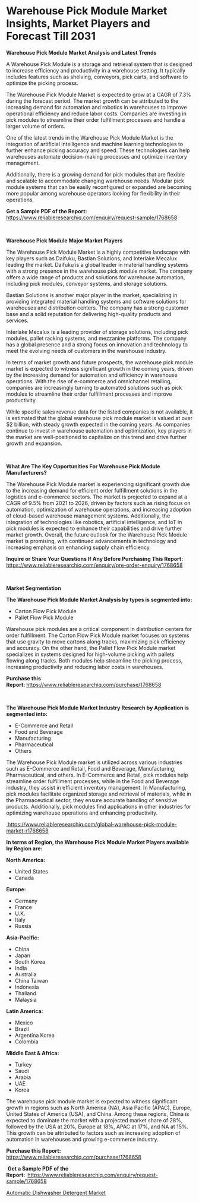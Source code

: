 <p><h1>Warehouse Pick Module Market Insights, Market Players and Forecast Till 2031</h1></p><p><strong>Warehouse Pick Module Market Analysis and Latest Trends</strong></p>
<p><p>A Warehouse Pick Module is a storage and retrieval system that is designed to increase efficiency and productivity in a warehouse setting. It typically includes features such as shelving, conveyors, pick carts, and software to optimize the picking process.</p><p>The Warehouse Pick Module Market is expected to grow at a CAGR of 7.3% during the forecast period. The market growth can be attributed to the increasing demand for automation and robotics in warehouses to improve operational efficiency and reduce labor costs. Companies are investing in pick modules to streamline their order fulfillment processes and handle a larger volume of orders.</p><p>One of the latest trends in the Warehouse Pick Module Market is the integration of artificial intelligence and machine learning technologies to further enhance picking accuracy and speed. These technologies can help warehouses automate decision-making processes and optimize inventory management.</p><p>Additionally, there is a growing demand for pick modules that are flexible and scalable to accommodate changing warehouse needs. Modular pick module systems that can be easily reconfigured or expanded are becoming more popular among warehouse operators looking for flexibility in their operations.</p></p>
<p><strong>Get a Sample PDF of the Report:&nbsp;</strong> <a href="https://www.reliableresearchiq.com/enquiry/request-sample/1768658">https://www.reliableresearchiq.com/enquiry/request-sample/1768658</a></p>
<p>&nbsp;</p>
<p><strong>Warehouse Pick Module Major Market Players</strong></p>
<p><p>The Warehouse Pick Module Market is a highly competitive landscape with key players such as Daifuku, Bastian Solutions, and Interlake Mecalux leading the market. Daifuku is a global leader in material handling systems with a strong presence in the warehouse pick module market. The company offers a wide range of products and solutions for warehouse automation, including pick modules, conveyor systems, and storage solutions.</p><p>Bastian Solutions is another major player in the market, specializing in providing integrated material handling systems and software solutions for warehouses and distribution centers. The company has a strong customer base and a solid reputation for delivering high-quality products and services.</p><p>Interlake Mecalux is a leading provider of storage solutions, including pick modules, pallet racking systems, and mezzanine platforms. The company has a global presence and a strong focus on innovation and technology to meet the evolving needs of customers in the warehouse industry.</p><p>In terms of market growth and future prospects, the warehouse pick module market is expected to witness significant growth in the coming years, driven by the increasing demand for automation and efficiency in warehouse operations. With the rise of e-commerce and omnichannel retailing, companies are increasingly turning to automated solutions such as pick modules to streamline their order fulfillment processes and improve productivity.</p><p>While specific sales revenue data for the listed companies is not available, it is estimated that the global warehouse pick module market is valued at over $2 billion, with steady growth expected in the coming years. As companies continue to invest in warehouse automation and optimization, key players in the market are well-positioned to capitalize on this trend and drive further growth and expansion.</p></p>
<p>&nbsp;</p>
<p><strong>What Are The Key Opportunities For Warehouse Pick Module Manufacturers?</strong></p>
<p><p>The Warehouse Pick Module market is experiencing significant growth due to the increasing demand for efficient order fulfillment solutions in the logistics and e-commerce sectors. The market is projected to expand at a CAGR of 9.5% from 2021 to 2026, driven by factors such as rising focus on automation, optimization of warehouse operations, and increasing adoption of cloud-based warehouse management systems. Additionally, the integration of technologies like robotics, artificial intelligence, and IoT in pick modules is expected to enhance their capabilities and drive further market growth. Overall, the future outlook for the Warehouse Pick Module market is promising, with continued advancements in technology and increasing emphasis on enhancing supply chain efficiency.</p></p>
<p><strong>Inquire or Share Your Questions If Any Before Purchasing This Report:</strong> <a href="https://www.reliableresearchiq.com/enquiry/pre-order-enquiry/1768658">https://www.reliableresearchiq.com/enquiry/pre-order-enquiry/1768658</a></p>
<p>&nbsp;</p>
<p><strong>Market Segmentation</strong></p>
<p><strong>The Warehouse Pick Module Market Analysis by types is segmented into:</strong></p>
<p><ul><li>Carton Flow Pick Module</li><li>Pallet Flow Pick Module</li></ul></p>
<p><p>Warehouse pick modules are a critical component in distribution centers for order fulfillment. The Carton Flow Pick Module market focuses on systems that use gravity to move cartons along tracks, maximizing pick efficiency and accuracy. On the other hand, the Pallet Flow Pick Module market specializes in systems designed for high-volume picking with pallets flowing along tracks. Both modules help streamline the picking process, increasing productivity and reducing labor costs in warehouses.</p></p>
<p><strong>Purchase this Report:&nbsp;</strong><a href="https://www.reliableresearchiq.com/purchase/1768658">https://www.reliableresearchiq.com/purchase/1768658</a></p>
<p>&nbsp;</p>
<p><strong>The Warehouse Pick Module Market Industry Research by Application is segmented into:</strong></p>
<p><ul><li>E-Commerce and Retail</li><li>Food and Beverage</li><li>Manufacturing</li><li>Pharmaceutical</li><li>Others</li></ul></p>
<p><p>The Warehouse Pick Module market is utilized across various industries such as E-Commerce and Retail, Food and Beverage, Manufacturing, Pharmaceutical, and others. In E-Commerce and Retail, pick modules help streamline order fulfillment processes, while in the Food and Beverage industry, they assist in efficient inventory management. In Manufacturing, pick modules facilitate organized storage and retrieval of materials, while in the Pharmaceutical sector, they ensure accurate handling of sensitive products. Additionally, pick modules find applications in other industries for optimizing warehouse operations and enhancing productivity.</p></p>
<p><a href="https://www.reliableresearchiq.com/global-warehouse-pick-module-market-r1768658">&nbsp;https://www.reliableresearchiq.com/global-warehouse-pick-module-market-r1768658</a></p>
<p><strong>In terms of Region, the Warehouse Pick Module Market Players available by Region are:</strong></p>
<p>
    <p> <strong> North America: </strong>
        <ul>
            <li>United States</li>
            <li>Canada</li>
        </ul>
        </p> 
    <p> <strong> Europe: </strong>
        <ul>
            <li>Germany</li>
            <li>France</li>
            <li>U.K.</li>
            <li>Italy</li>
            <li>Russia</li>
        </ul>
        </p> 
    <p> <strong> Asia-Pacific: </strong>
        <ul>
            <li>China</li>
            <li>Japan</li>
            <li>South Korea</li>
            <li>India</li>
            <li>Australia</li>
            <li>China Taiwan</li>
            <li>Indonesia</li>
            <li>Thailand</li>
            <li>Malaysia</li>
        </ul>
        </p> 
    <p> <strong> Latin America: </strong>
        <ul>
            <li>Mexico</li>
            <li>Brazil</li>
            <li>Argentina Korea</li>
            <li>Colombia</li>
        </ul>
        </p> 
    <p> <strong> Middle East & Africa: </strong>
        <ul>
            <li>Turkey</li>
            <li>Saudi</li>
            <li>Arabia</li>
            <li>UAE</li>
            <li>Korea</li>
        </ul>
    </p>
    </p>
<p><p>The warehouse pick module market is expected to witness significant growth in regions such as North America (NA), Asia Pacific (APAC), Europe, United States of America (USA), and China. Among these regions, China is expected to dominate the market with a projected market share of 28%, followed by the USA at 20%, Europe at 18%, APAC at 17%, and NA at 15%. This growth can be attributed to factors such as increasing adoption of automation in warehouses and growing e-commerce industry.</p></p>
<p><strong>Purchase this Report: </strong><a href="https://www.reliableresearchiq.com/purchase/1768658">https://www.reliableresearchiq.com/purchase/1768658</a></p>
<p>&nbsp;<strong>Get a Sample PDF of the Report:&nbsp;&nbsp;</strong><a href="https://www.reliableresearchiq.com/enquiry/request-sample/1768658">https://www.reliableresearchiq.com/enquiry/request-sample/1768658</a></p>
<p><strong></strong></p>
<p><p><a href="https://medium.com/@edwinmurray1960/automatic-dishwasher-detergent-market-forecast-global-market-trends-and-analysis-from-2024-to-2031-6dbed5af1080">Automatic Dishwasher Detergent Market</a></p></p>